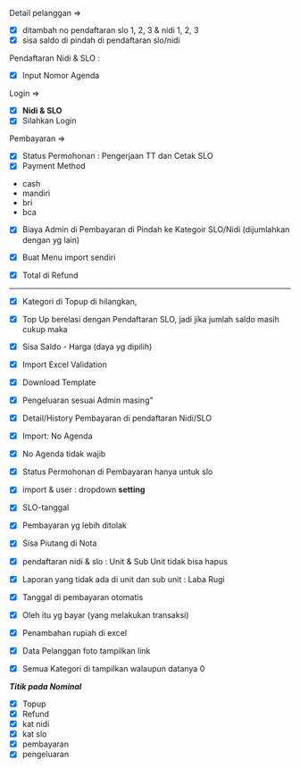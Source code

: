 Detail pelanggan => 
- [x] ditambah no pendaftaran slo 1, 2, 3 & nidi 1, 2, 3
- [x] sisa saldo di pindah di pendaftaran slo/nidi

Pendaftaran Nidi & SLO :
- [x] Input Nomor Agenda

Login =>
- [x] <b>Nidi & SLO</b>
- [x] Silahkan Login

Pembayaran =>
- [x] Status Permohonan : Pengerjaan TT dan Cetak SLO
- [x] Payment Method
- cash
- mandiri
- bri
- bca

- [x] Biaya Admin di Pembayaran di Pindah ke Kategoir SLO/Nidi (dijumlahkan dengan yg lain)

- [x] Buat Menu import sendiri

- [x] Total di Refund
---
- [x] Kategori di Topup di hilangkan,
- [x] Top Up berelasi dengan Pendaftaran SLO, jadi jika jumlah saldo masih cukup maka

- [x] Sisa Saldo - Harga (daya yg dipilih)

- [x] Import Excel Validation
- [x] Download Template
- [x] Pengeluaran sesuai Admin masing"
- [x] Detail/History Pembayaran di pendaftaran Nidi/SLO

- [x] Import: No Agenda 
- [x] No Agenda tidak wajib
- [x] Status Permohonan di Pembayaran hanya untuk slo
- [x] import & user : dropdown **setting**
- [x] SLO-tanggal
- [x] Pembayaran yg lebih ditolak
- [x] Sisa Piutang di Nota
- [x] pendaftaran nidi & slo : Unit & Sub Unit tidak bisa hapus
- [x] Laporan yang tidak ada di unit dan sub unit : Laba Rugi
- [x] Tanggal di pembayaran otomatis
- [x] Oleh itu yg bayar (yang melakukan transaksi)
- [x] Penambahan rupiah di excel
- [x] Data Pelanggan foto tampilkan link
- [x] Semua Kategori di tampilkan walaupun datanya 0

***Titik pada Nominal***
- [x] Topup
- [x] Refund
- [x] kat nidi
- [x] kat slo
- [x] pembayaran
- [x] pengeluaran